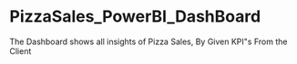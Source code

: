 # PizzaSales_PowerBI_DashBoard
The Dashboard shows all insights of Pizza Sales, By Given KPI"s From the Client
